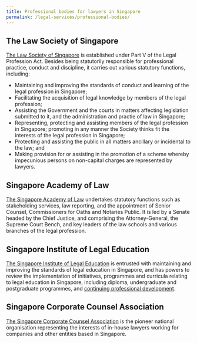 ```yaml
---
title: Professional bodies for lawyers in Singapore
permalink: /legal-services/professional-bodies/
---
```


## The Law Society of Singapore

[The Law Society of Singapore](http://www.lawsociety.org.sg) is established under Part V of the Legal Profession Act. Besides being statutorily responsible for professional practice, conduct and discipline, it carries out various statutory functions, including:

- Maintaining and improving the standards of conduct and learning of the legal profession in Singapore;
- Facilitating the acquisition of legal knowledge by members of the legal profession;
- Assisting the Government and the courts in matters affecting legislation submitted to it, and the administration and practie of law in Singapore;
- Representing, protecting and assisting members of the legal profession in Singapore; promoting in any manner the Society thinks fit the interests of the legal profession in Singapore;
- Protecting and assisting the public in all matters ancillary or incidental to the law; and
- Making provision for or assisting in the promotion of a scheme whereby impecunious persons on non-capital charges are represented by lawyers.

## Singapore Academy of Law

[The Singapore Academy of Law](http://www.sal.org.sg) undertakes statutory functions such as stakeholding services, law reporting, and the appointment of Senior Counsel, Commissioners for Oaths and Notaries Public. It is led by a Senate headed by the Chief Justice, and comprising the Attorney-General, the Supreme Court Bench, and key leaders of the law schools and various branches of the legal profession.

## Singapore Institute of Legal Education

[The Singapore Institute of Legal Education](http://www.sile.edu.sg) is entrusted with maintaining and improving the standards of legal education in Singapore, and has powers to review the implementation of initiatives, programmes and curricula relating to legal education in Singapore, including diploma, undergraduate and postgraduate programmes, and [continuing professional development](http://www.silecpdcentre.sg).

## Singapore Corporate Counsel Association

[The Singapore Corporate Counsel Association](http://www.scca.org.sg) is the pioneer national organisation representing the interests of in-house lawyers working for companies and other entities based in Singapore.

